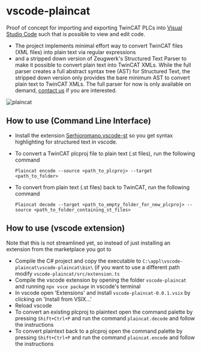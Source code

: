 # vscode-plaincat

Proof of concept for importing and exporting TwinCAT PLCs into [Visual Studio Code](https://code.visualstudio.com/)
such that is possible to view and edit code.

- The project implements minimal effort way to convert TwinCAT files (XML files) into plain text via regular expressions
- and a stripped down version of Zeugwerk's Structured Text Parser to make it possible to convert plain text into TwinCAT XMLs.
  While the full parser creates a full abstract syntax tree (AST) for Structured Text, the stripped down version
  only provides the bare minimum AST to convert plain text to TwinCAT XMLs.
  The full parser for now is only available on demand, [contact us](mailto:info@zeugwerk.at) if you are interested.

![plaincat](https://github.com/Zeugwerk/vscode-plaincat/assets/84121166/279447f6-6c67-4615-8502-dd9f9b7f6e04)


## How to use (Command Line Interface)

- Install the extension [Serhioromano.vscode-st](https://marketplace.visualstudio.com/items?itemName=Serhioromano.vscode-st) 
  so you get syntax highlighting for structured text in vscode.
- To convert a TwinCAT plcproj file to plain text (.st files), run the following command
	```
	Plaincat encode --source <path_to_plcproj> --target <path_to_folder>
	```
	
- To convert from plain text (.st files) back to TwinCAT, run the following command
	```
	Plaincat decode --target <path_to_empty_folder_for_new_plcproj> --source <path_to_folder_containing_st_files>
	```

 ## How to use (vscode extension)

Note that this is not streamlined yet, so instead of just installing an extension from the marketplace you got to

 - Compile the C# project and copy the executable to `C:\appl\vscode-plaincat\vscode-plaincat\bin\` (if you want to use a different path modify `vscode-plaincat/src/extension.ts`
 - Compile the vscode extension by opening the folder `vscode-plaincat` and running `npx vsce package` in vscode's terminal
 - In vscode open 'Extensions' and install `vscode-plaincat-0.0.1.vsix` by clicking on 'Install from VSIX...'
 - Reload vscode
 - To convert an existing plcproj to plaintext open the command palette by pressing `Shift+Ctrl+P` and run the command `plaincat.decode` and follow the instructions
 - To convert plaintext back to a plcproj open the command palette by pressing `Shift+Ctrl+P` and run the command `plaincat.encode` and follow the instructions
